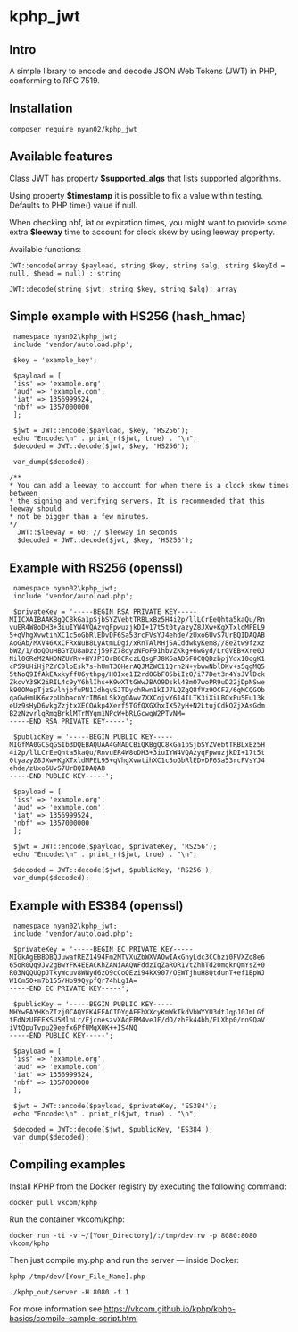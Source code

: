 # kphp_jwt

## Intro
A simple library to encode and decode JSON Web Tokens (JWT) in PHP, conforming to RFC 7519.

## Installation
```composer require nyan02/kphp_jwt```

## Available features
Class JWT has property **$supported_algs** that lists supported algorithms.

Using property **$timestamp** it is possible to fix a value within testing. Defaults to PHP time() value if null.

When checking nbf, iat or expiration times, you might want to provide some extra **$leeway** time to account for clock skew by using leeway property.

Available functions:
```
JWT::encode(array $payload, string $key, string $alg, string $keyId = null, $head = null) : string

JWT::decode(string $jwt, string $key, string $alg): array
```

## Simple example with HS256 (hash_hmac)
```
 namespace nyan02\kphp_jwt;
 include 'vendor/autoload.php';

 $key = 'example_key';

 $payload = [
 'iss' => 'example.org',
 'aud' => 'example.com',
 'iat' => 1356999524,
 'nbf' => 1357000000
 ];

 $jwt = JWT::encode($payload, $key, 'HS256');
 echo "Encode:\n" . print_r($jwt, true) . "\n";
 $decoded = JWT::decode($jwt, $key, 'HS256');

 var_dump($decoded);

/**
* You can add a leeway to account for when there is a clock skew times between
* the signing and verifying servers. It is recommended that this leeway should
* not be bigger than a few minutes.
*/
  JWT::$leeway = 60; // $leeway in seconds
  $decoded = JWT::decode($jwt, $key, 'HS256');
```

## Example with RS256 (openssl)
```
 namespace nyan02\kphp_jwt;
 include 'vendor/autoload.php';

 $privateKey = '-----BEGIN RSA PRIVATE KEY-----
MIICXAIBAAKBgQC8kGa1pSjbSYZVebtTRBLxBz5H4i2p/llLCrEeQhta5kaQu/Rn
vuER4W8oDH3+3iuIYW4VQAzyqFpwuzjkDI+17t5t0tyazyZ8JXw+KgXTxldMPEL9
5+qVhgXvwtihXC1c5oGbRlEDvDF6Sa53rcFVsYJ4ehde/zUxo6UvS7UrBQIDAQAB
AoGAb/MXV46XxCFRxNuB8LyAtmLDgi/xRnTAlMHjSACddwkyKem8//8eZtw9fzxz
bWZ/1/doQOuHBGYZU8aDzzj59FZ78dyzNFoF91hbvZKkg+6wGyd/LrGVEB+Xre0J
Nil0GReM2AHDNZUYRv+HYJPIOrB0CRczLQsgFJ8K6aAD6F0CQQDzbpjYdx10qgK1
cP59UHiHjPZYC0loEsk7s+hUmT3QHerAQJMZWC11Qrn2N+ybwwNblDKv+s5qgMQ5
5tNoQ9IfAkEAxkyffU6ythpg/H0Ixe1I2rd0GbF05biIzO/i77Det3n4YsJVlDck
ZkcvY3SK2iRIL4c9yY6hlIhs+K9wXTtGWwJBAO9Dskl48mO7woPR9uD22jDpNSwe
k90OMepTjzSvlhjbfuPN1IdhqvSJTDychRwn1kIJ7LQZgQ8fVz9OCFZ/6qMCQGOb
qaGwHmUK6xzpUbbacnYrIM6nLSkXgOAwv7XXCojvY614ILTK3iXiLBOxPu5Eu13k
eUz9sHyD6vkgZzjtxXECQAkp4Xerf5TGfQXGXhxIX52yH+N2LtujCdkQZjXAsGdm
B2zNzvrlgRmgBrklMTrMYgm1NPcW+bRLGcwgW2PTvNM=
-----END RSA PRIVATE KEY-----';

 $publicKey = '-----BEGIN PUBLIC KEY-----
MIGfMA0GCSqGSIb3DQEBAQUAA4GNADCBiQKBgQC8kGa1pSjbSYZVebtTRBLxBz5H
4i2p/llLCrEeQhta5kaQu/RnvuER4W8oDH3+3iuIYW4VQAzyqFpwuzjkDI+17t5t
0tyazyZ8JXw+KgXTxldMPEL95+qVhgXvwtihXC1c5oGbRlEDvDF6Sa53rcFVsYJ4
ehde/zUxo6UvS7UrBQIDAQAB
-----END PUBLIC KEY-----';

 $payload = [
 'iss' => 'example.org',
 'aud' => 'example.com',
 'iat' => 1356999524,
 'nbf' => 1357000000
 ];

 $jwt = JWT::encode($payload, $privateKey, 'RS256');
 echo "Encode:\n" . print_r($jwt, true) . "\n";

 $decoded = JWT::decode($jwt, $publicKey, 'RS256');
 var_dump($decoded);
```

## Example with ES384 (openssl)
```
 namespace nyan02\kphp_jwt;
 include 'vendor/autoload.php';

 $privateKey = '-----BEGIN EC PRIVATE KEY-----
MIGkAgEBBDBQJuwafREZ1494Fm2MTVXuZbWXVAOwIAxGhyLdc3CChzi0FVXZq8e6
65oR0Qq9Jv2gBwYFK4EEACKhZANiAAQWFddzIqZaROR1VtZhhTd20mqknQmYsZ+0
R03NQQUQpJTkyWcuv8WNyd6zO9cCoQEzi94kX907/OEWTjhuH8QtdunT+ef1BpWJ
W1Cm5O+m7b155/Ho99QypfQr74hLg1A=
-----END EC PRIVATE KEY-----';

 $publicKey = '-----BEGIN PUBLIC KEY-----
MHYwEAYHKoZIzj0CAQYFK4EEACIDYgAEFhXXcyKmWkTkdVbWYYU3dtJqpJ0JmLGf
tEdNzUEFEKSU5MlnLr/FjcneszvXAqEBM4veJF/dO/zhFk44bh/ELXbp0/nn9QaV
iVtQpuTvpu29eefx6PfUMqX0K++IS4NQ
-----END PUBLIC KEY-----';

 $payload = [
 'iss' => 'example.org',
 'aud' => 'example.com',
 'iat' => 1356999524,
 'nbf' => 1357000000
 ];

 $jwt = JWT::encode($payload, $privateKey, 'ES384');
 echo "Encode:\n" . print_r($jwt, true) . "\n";

 $decoded = JWT::decode($jwt, $publicKey, 'ES384');
 var_dump($decoded);
```

## Compiling examples
Install KPHP from the Docker registry by executing the following command:

``` docker pull vkcom/kphp ```

Run the container vkcom/kphp:

```docker run -ti -v ~/[Your_Directory]/:/tmp/dev:rw -p 8080:8080 vkcom/kphp```

Then just compile my.php and run the server — inside Docker:

```
kphp /tmp/dev/[Your_File_Name].php

./kphp_out/server -H 8080 -f 1
```

For more information see https://vkcom.github.io/kphp/kphp-basics/compile-sample-script.html